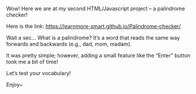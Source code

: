 Wow! Here we are at my second HTML/Javascript project – a palindrome checker!

Here is the link: https://learnmore-smart.github.io/Palindrome-checker/

Wait a sec… What is a palindrome? It’s a word that reads the same way forwards and backwards (e.g., dad, mom, madam).

It was pretty simple; however, adding a small feature like the “Enter” button took me a bit of time!

Let’s test your vocabulary!

Enjoy~
